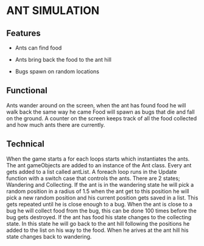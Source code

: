 # **ANT SIMULATION**

## Features
- Ants can find food

- Ants bring back the food to the ant hill

- Bugs spawn on random locations

## Functional
Ants wander around on the screen, when the ant has found food he will walk back the same way he came
Food will spawn as bugs that die and fall on the ground.
A counter on the screen keeps track of all the food collected and how much ants there are currently.

## Technical

When the game starts a for each loops starts which instantiates the ants. The ant gameObjects are added to an instance of the Ant
class.
Every ant gets added to a list called antList.
A foreach loop runs in the Update function with a switch case that controls the ants. There are 2 states; Wandering and Collecting.
If the ant is in the wandering state he will pick a random position in a radius of 1.5 when the ant get to this position 
he will pick a new random position and his current position gets saved in a list. This gets repeated until he is close enough 
to a bug. When the ant is close to a bug he will collect food from the bug, this can be done 100 times before the
bug gets destroyed. If the ant has food his state changes to the collecting state. In this state he will go back to the ant hill
following the positions he added to the list on his way to the food. When he arives at the ant hill his state changes back to wandering.
